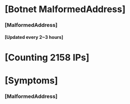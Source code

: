 # [Botnet MalformedAddress]
### [MalformedAddress]
#### [Updated every 2~3 hours]

# [Counting 2158 IPs]

# [Symptoms] 
###   [MalformedAddress]
